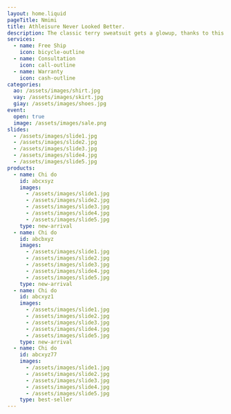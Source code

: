 ```yaml
---
layout: home.liquid
pageTitle: Nmimi
title: Athleisure Never Looked Better.
description: The classic terry sweatsuit gets a glowup, thanks to this Alto hoodie with a cropped silhouette and raw-edge details paired with matching sweatpants.
services:
  - name: Free Ship
    icon: bicycle-outline
  - name: Consultation
    icon: call-outline
  - name: Warranty
    icon: cash-outline
categories:
  ao: /assets/images/shirt.jpg
  vay: /assets/images/skirt.jpg
  giay: /assets/images/shoes.jpg
event:
  open: true
  image: /assets/images/sale.png
slides:
  - /assets/images/slide1.jpg
  - /assets/images/slide2.jpg
  - /assets/images/slide3.jpg
  - /assets/images/slide4.jpg
  - /assets/images/slide5.jpg
products:
  - name: Chi do
    id: abcxsyz
    images:
      - /assets/images/slide1.jpg
      - /assets/images/slide2.jpg
      - /assets/images/slide3.jpg
      - /assets/images/slide4.jpg
      - /assets/images/slide5.jpg
    type: new-arrival
  - name: Chi do
    id: abcbxyz
    images:
      - /assets/images/slide1.jpg
      - /assets/images/slide2.jpg
      - /assets/images/slide3.jpg
      - /assets/images/slide4.jpg
      - /assets/images/slide5.jpg
    type: new-arrival
  - name: Chi do
    id: abcxyz1
    images:
      - /assets/images/slide1.jpg
      - /assets/images/slide2.jpg
      - /assets/images/slide3.jpg
      - /assets/images/slide4.jpg
      - /assets/images/slide5.jpg
    type: new-arrival
  - name: Chi do
    id: abcxyz77
    images:
      - /assets/images/slide1.jpg
      - /assets/images/slide2.jpg
      - /assets/images/slide3.jpg
      - /assets/images/slide4.jpg
      - /assets/images/slide5.jpg
    type: best-seller
---
```

